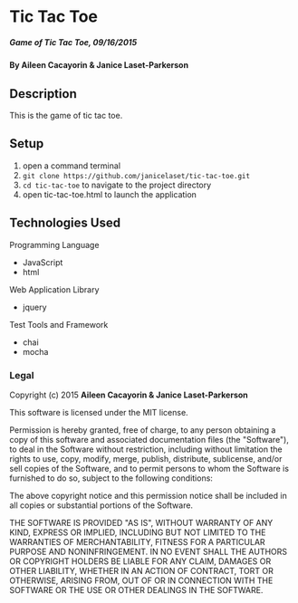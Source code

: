 # Tic Tac Toe

##### Game of Tic Tac Toe, 09/16/2015

#### By Aileen Cacayorin & Janice Laset-Parkerson

## Description

This is the game of tic tac toe.

## Setup

1. open a command terminal
2. `git clone https://github.com/janicelaset/tic-tac-toe.git`
3. `cd tic-tac-toe` to navigate to the project directory
4. open tic-tac-toe.html to launch the application

## Technologies Used

Programming Language
* JavaScript
* html

Web Application Library
* jquery

Test Tools and Framework
* chai
* mocha

### Legal

Copyright (c) 2015 **Aileen Cacayorin & Janice Laset-Parkerson**

This software is licensed under the MIT license.

Permission is hereby granted, free of charge, to any person obtaining a copy
of this software and associated documentation files (the "Software"), to deal
in the Software without restriction, including without limitation the rights
to use, copy, modify, merge, publish, distribute, sublicense, and/or sell
copies of the Software, and to permit persons to whom the Software is
furnished to do so, subject to the following conditions:

The above copyright notice and this permission notice shall be included in
all copies or substantial portions of the Software.

THE SOFTWARE IS PROVIDED "AS IS", WITHOUT WARRANTY OF ANY KIND, EXPRESS OR
IMPLIED, INCLUDING BUT NOT LIMITED TO THE WARRANTIES OF MERCHANTABILITY,
FITNESS FOR A PARTICULAR PURPOSE AND NONINFRINGEMENT. IN NO EVENT SHALL THE
AUTHORS OR COPYRIGHT HOLDERS BE LIABLE FOR ANY CLAIM, DAMAGES OR OTHER
LIABILITY, WHETHER IN AN ACTION OF CONTRACT, TORT OR OTHERWISE, ARISING FROM,
OUT OF OR IN CONNECTION WITH THE SOFTWARE OR THE USE OR OTHER DEALINGS IN
THE SOFTWARE.
